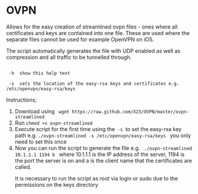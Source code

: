 OVPN
====
Allows for the easy creation of streamlined ovpn files - ones where all certificates and keys are contained into one file. These are used where the separate files cannot be used for example OpenVPN on iOS.

The script automatically generates the file with UDP enabled as well as compression and all traffic to be tunnelled through.

<code>
 -h  show this help text
</code>
<code>
 -s  sets the location of the easy-rsa keys and certificates e.g. /etc/openvpn/easy-rsa/keys
</code>

Instructions;
<Ol>
<li>Download using <code> wget https://raw.github.com/X23/OVPN/master/ovpn-streamlined </code></li>
<li>Run <code>chmod +x ovpn-streamlined</code></li>
<li>Execute script for the first time using the<code> -s </code>to set the easy-rsa key path e.g. 
<code>./ovpn-streamlined -s /etc/openvpn/easy-rsa/keys </code> you only need to set this once</li>
<li>Now you can run the script to generate the file e.g. <code> ./ovpn-streamlined 10.1.1.1 1194 b </code> where 10.1.1.1 is the IP address of the server, 1194 is the port the server is on and a is the client name that the certificates are called. </li>

<bold>It is necessary to run the script as root via login or sudo due to the permissions on the keys directory </bold>
